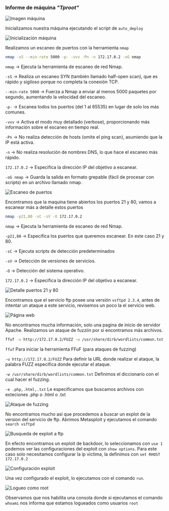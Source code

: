 ### Informe de máquina *"Tproot"*

![Imagen máquina](./screenshots/01_machine.png)

Inicializamos nuestra máquina ejecutando el script de `auto_deploy`

![Inicialización máquina](./screenshots/03_run_machine.png)

Realizamos un escaneo de puertos con la herramienta `nmap`

```bash
nmap -sS --min-rate 5000 -p- -vvv -Pn -n 172.17.0.2 -oG nmap
```

`nmap` → Ejecuta la herramienta de escaneo de red Nmap.

`-sS` → Realiza un escaneo SYN (también llamado half-open scan), que es rápido y sigiloso porque no completa la conexión TCP.

`--min-rate 5000` → Fuerza a Nmap a enviar al menos 5000 paquetes por segundo, aumentando la velocidad del escaneo.

`-p-` → Escanea todos los puertos (del 1 al 65535) en lugar de solo los más comunes.

`-vvv` → Activa el modo muy detallado (verbose), proporcionando más información sobre el escaneo en tiempo real.

`-Pn` → No realiza detección de hosts (omite el ping scan), asumiendo que la IP está activa.

`-n` → No realiza resolución de nombres DNS, lo que hace el escaneo más rápido.

`172.17.0.2` → Especifica la dirección IP del objetivo a escanear.

`-oG nmap` → Guarda la salida en formato grepable (fácil de procesar con scripts) en un archivo llamado nmap.

![Escaneo de puertos](./screenshots/04_scan_nmap.png)

Encontramos que la maquina tiene abiertos los puertos 21 y 80, vamos a escanear más a detalle estos puertos

```bash
nmap -p21,80 -sC -sV -O 172.17.0.2
```

`nmap` → Ejecuta la herramienta de escaneo de red Nmap.

`-p21,80` → Especifica los puertos que queremos escanear. En este caso 21 y 80.

`-sC` → Ejecuta scripts de detección predeterminados

`-sV` → Detección de versiones de servicios.

`-O` → Detección del sistema operativo.

`172.17.0.2` → Especifica la dirección IP del objetivo a escanear.

![Detalle puertos 21 y 80](./screenshots/04_scan_ports_21_80.png)

Encontramos que el servicio ftp posee una versión `vsftpd 2.3.4`, antes de intentar un ataque a este servicio, revisemos un poco la el servicio web.

![Página web](./screenshots/05_web_page.png)

No encontramos mucha información, solo una pagina de inicio de servidor Apache.
Realizamos un ataque de fuzziin por si encontramos más archivos.

```bash
ffuf -u http://172.17.0.2/FUZZ -w /usr/share/dirb/wordlists/common.txt -e .php,.html,.txt
```

`ffuf` Para iniciar la herramienta FFuF (para ataques de fuzzing)

`-u http://172.17.0.2/FUZZ` Para definir la URL donde realizar el ataque, la palabra FUZZ especifica donde ejecutar el ataque.

`-w /usr/share/dirb/wordlists/common.txt` Definimos el diccionario con el cual hacer el fuzzing.

`-e .php,.html,.txt` Le especificamos que buscamos archivos con exteciones .php o .html o .txt

![Ataque de fuzzing](./screenshots/06_fuzzing_page.png)

No encontramos mucho así que procedemos a buscar un explot de la version del servicio de ftp. Abrimos Metasploit y ejecutamos el comando `search vsftpd`

![Busqueda de exploit a ftp](./screenshots/07_search_exploit_vsftpd.png)

En efecto encontramos un exploit de backdoor, lo seleccionamos con `use 1` podemos ver las configuraciones del exploit con `show options`. Para este caso solo necesitamos configurar la ip victima, la definimos con `set RHOST 172.17.0.2`

![Configuración exploit](./screenshots/08_configure_exploit.png)

Una vez configurado el exploit, lo ejecutamos con el comando `run`.

![Logueo como root](./screenshots/09_login_as_root.png)

Observamos que nos habilita una consola donde si ejecutamos el comando `whoami` nos informa que estamos logueados como usuarios `root`

